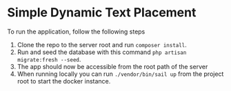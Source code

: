 # Simple Dynamic Text Placement 

To run the application, follow the following steps

1. Clone the repo to the server root and run `composer install`.
2. Run and seed the database with this command `php artisan migrate:fresh --seed`.
3. The app should now be accessible from the root path of the server
4. When running locally you can run `./vendor/bin/sail up` from the project root to start the docker instance. 